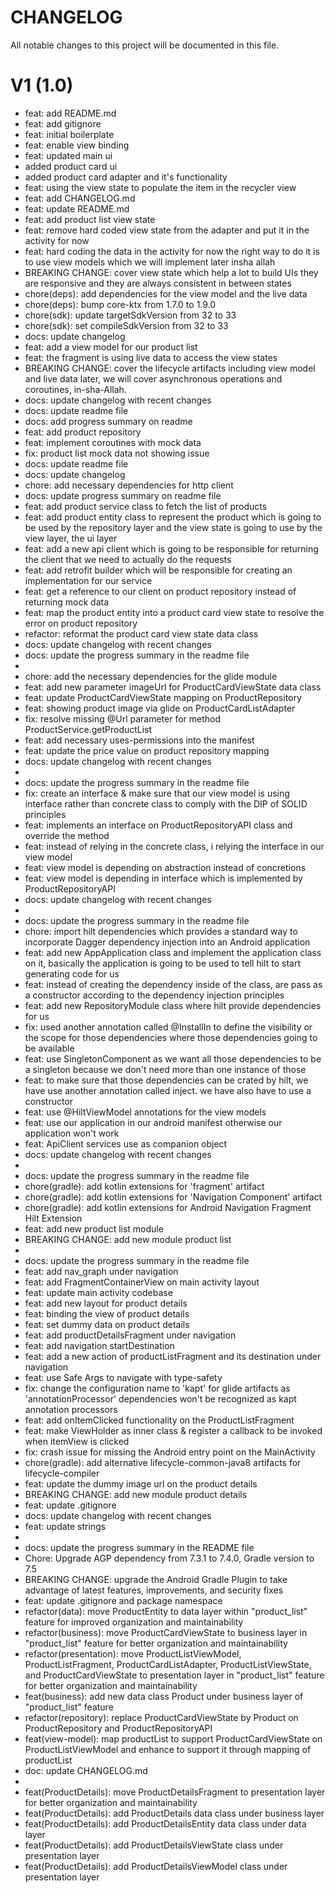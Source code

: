 # CHANGELOG

All notable changes to this project will be documented in this file.

# V1 (1.0)

- feat: add README.md
- feat: add gitignore
- feat: initial boilerplate
- feat: enable view binding
- feat: updated main ui
- added product card ui
- added product card adapter and it's functionality
- feat: using the view state to populate the item in the recycler view
- feat: add CHANGELOG.md
- feat: update README.md
- feat: add product list view state
- feat: remove hard coded view state from the adapter and put it in the activity for now
- feat: hard coding the data in the activity for now
  the right way to do it is to use view models which we will implement later insha allah
- BREAKING CHANGE: cover view state which help a lot to build UIs
  they are responsive and they are always consistent in between states
- chore(deps): add dependencies for the view model and the live data
- chore(deps): bump core-ktx from 1.7.0 to 1.9.0
- chore(sdk): update targetSdkVersion from 32 to 33
- chore(sdk): set compileSdkVersion from 32 to 33
- docs: update changelog
- feat: add a view model for our product list
- feat: the fragment is using live data to access the view states
- BREAKING CHANGE: cover the lifecycle artifacts including view model and live data later, we will
  cover asynchronous operations and coroutines, in-sha-Allah.
- docs: update changelog with recent changes
- docs: update readme file
- docs: add progress summary on readme
- feat: add product repository
- feat: implement coroutines with mock data
- fix: product list mock data not showing issue
- docs: update readme file
- docs: update changelog
- chore: add necessary dependencies for http client
- docs: update progress summary on readme file
- feat: add product service class to fetch the list of products
- feat: add product entity class to represent the product which is going to be used by the
  repository layer and the view state is going to use by the view layer, the ui layer
- feat: add a new api client which is going to be responsible for returning the client that we need
  to actually do the requests
- feat: add retrofit builder which will be responsible for creating an implementation for our
  service
- feat: get a reference to our client on product repository instead of returning mock data
- feat: map the product entity into a product card view state to resolve the error on product
  repository
- refactor: reformat the product card view state data class
- docs: update changelog with recent changes
- docs: update the progress summary in the readme file
-
- chore: add the necessary dependencies for the glide module
- feat: add new parameter imageUrl for ProductCardViewState data class
- feat: update ProductCardViewState mapping on ProductRepository
- feat: showing product image via glide on ProductCardListAdapter
- fix: resolve missing @Url parameter for method ProductService.getProductList
- feat: add necessary uses-permissions into the manifest
- feat: update the price value on product repository mapping
- docs: update changelog with recent changes
-
- docs: update the progress summary in the readme file
- fix: create an interface & make sure that our view model is using interface rather than concrete
  class to comply with the DIP of SOLID principles
- feat: implements an interface on ProductRepositoryAPI class and override the method
- feat: instead of relying in the concrete class, i relying the interface in our view model
- feat: view model is depending on abstraction instead of concretions
- feat: view model is depending in interface which is implemented by ProductRepositoryAPI
- docs: update changelog with recent changes
-
- docs: update the progress summary in the readme file
- chore: import hilt dependencies which provides a standard way to incorporate Dagger dependency
  injection into an Android application
- feat: add new AppApplication class and implement the application class on it, basically the
  application is going to be used to tell hilt to start generating code for us
- feat: instead of creating the dependency inside of the class, are pass as a constructor according
  to the dependency injection principles
- feat: add new RepositoryModule class where hilt provide dependencies for us
- fix: used another annotation called @InstallIn to define the visibility or the scope for those
  dependencies where those dependencies going to be available
- feat: use SingletonComponent as we want all those dependencies to be a singleton because we don't
  need more than one instance of those
- feat: to make sure that those dependencies can be crated by hilt, we have use another annotation
  called inject. we have also have to use a constructor
- feat: use @HiltViewModel annotations for the view models
- feat: use our application in our android manifest otherwise our application won't work
- feat: ApiClient services use as companion object
- docs: update changelog with recent changes
-
- docs: update the progress summary in the readme file
- chore(gradle): add kotlin extensions for 'fragment' artifact
- chore(gradle): add kotlin extensions for 'Navigation Component' artifact
- chore(gradle): add kotlin extensions for Android Navigation Fragment Hilt Extension
- feat: add new product list module
- BREAKING CHANGE: add new module product list
-
- docs: update the progress summary in the readme file
- feat: add nav_graph under navigation
- feat: add FragmentContainerView on main activity layout
- feat: update main activity codebase
- feat: add new layout for product details
- feat: binding the view of product details
- feat: set dummy data on product details
- feat: add productDetailsFragment under navigation
- feat: add navigation startDestination
- feat: add a new action of productListFragment and its destination under navigation
- feat: use Safe Args to navigate with type-safety
- fix: change the configuration name to 'kapt' for glide artifacts as 'annotationProcessor'
  dependencies won't be recognized as kapt annotation processors
- feat: add onItemClicked functionality on the ProductListFragment
- feat: make ViewHolder as inner class & register a callback to be invoked when itemView is clicked
- fix: crash issue for missing the Android entry point on the MainActivity
- chore(gradle): add alternative lifecycle-common-java8 artifacts for lifecycle-compiler
- feat: update the dummy image url on the product details
- BREAKING CHANGE: add new module product details
- feat: update .gitignore
- docs: update changelog with recent changes
- feat: update strings
-
- docs: update the progress summary in the README file
- Chore: Upgrade AGP dependency from 7.3.1 to 7.4.0, Gradle version to 7.5
- BREAKING CHANGE: upgrade the Android Gradle Plugin to take advantage of latest features,
  improvements, and security fixes
- feat: update .gitignore and package namespace
- refactor(data): move ProductEntity to data layer within "product_list" feature for improved
  organization and maintainability
- refactor(business): move ProductCardViewState to business layer in "product_list" feature for
  better organization and maintainability
- refactor(presentation): move ProductListViewModel, ProductListFragment, ProductCardListAdapter,
  ProductListViewState, and ProductCardViewState to presentation layer in "product_list" feature for
  better organization and maintainability
- feat(business): add new data class Product under business layer of "product_list" feature
- refactor(repository): replace ProductCardViewState by Product on ProductRepository and
  ProductRepositoryAPI
- feat(view-model): map productList to support ProductCardViewState on ProductListViewModel and
  enhance to support it through mapping of productList
- doc: update CHANGELOG.md
-
- feat(ProductDetails): move ProductDetailsFragment to presentation layer for better organization
  and maintainability
- feat(ProductDetails): add ProductDetails data class under business layer
- feat(ProductDetails): add ProductDetailsEntity data class under data layer
- feat(ProductDetails): add ProductDetailsViewState class under presentation layer
- feat(ProductDetails): add ProductDetailsViewModel class under presentation layer